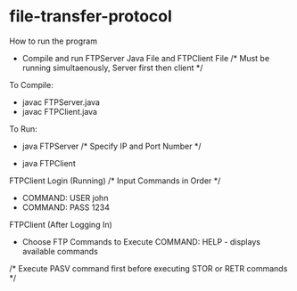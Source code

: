 # file-transfer-protocol

How to run the program

- Compile and run FTPServer Java File and FTPClient File
/* Must be running simultaenously, Server first then client */
 
To Compile:
- javac FTPServer.java
- javac FTPClient.java

To Run:
- java FTPServer
/* Specify IP and Port Number */

- java FTPClient

FTPClient Login (Running)
/* Input Commands in Order */

- COMMAND: USER john
- COMMAND: PASS 1234

FTPClient (After Logging In)
- Choose FTP Commands to Execute 
COMMAND: HELP - displays available commands

/* Execute PASV command first before executing STOR or RETR commands */